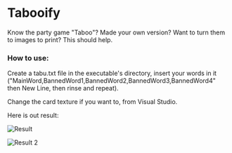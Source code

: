 # Tabooify
Know the party game "Taboo"? Made your own version? Want to turn them to images to print? This should help.

### How to use:

Create a tabu.txt file in the executable's directory, insert your words in it ("MainWord,BannedWord1,BannedWord2,BannedWord3,BannedWord4" then New Line, then rinse and repeat).

Change the card texture if you want to, from Visual Studio.

Here is out result:

![Result](http://imgur.com/2Fsmde7.jpg)

![Result 2](http://imgur.com/cqFLp86.jpg)
